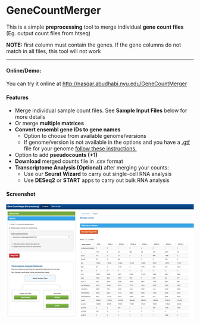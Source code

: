 # GeneCountMerger

This is a simple **preprocessing** tool to merge individual **gene count files** (Eg. output count files from htseq)

**NOTE:** first column must contain the genes. If the gene columns do not match in all files, this tool will not work

* * *

#### Online/Demo:
You can try it online at http://nasqar.abudhabi.nyu.edu/GeneCountMerger

#### **Features**

*   Merge individual sample count files. See **Sample Input Files** below for more details
*   Or merge **multiple matrices**
*   **Convert ensembl gene IDs to gene names**
    *   Option to choose from available genome/versions
    *   If genome/version is not available in the options and you have a [.gtf](https://asia.ensembl.org/info/website/upload/gff.html) file for your genome <a href="">follow these instructions.</a>
*   Option to add **pseudocounts (+1)**
*   **Download** merged counts file in .csv format
*   **Transcriptome Analysis (Optional)** after merging your counts:
    *   Use our **Seurat Wizard** to carry out single-cell RNA analysis
    *   Use **DESeq2** or **START** apps to carry out bulk RNA analysis

#### **Screenshot**
![alt text](mergeScreenshot.png "Input Data")

